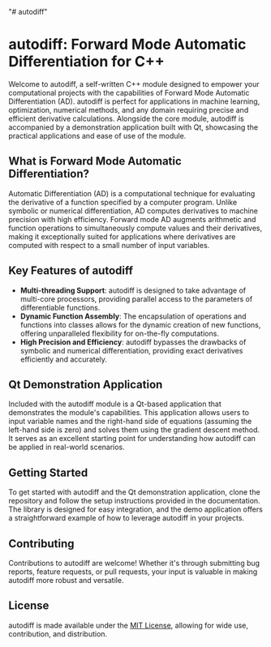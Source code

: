"# autodiff" 
# autodiff: Forward Mode Automatic Differentiation for C++

Welcome to autodiff, a self-written С++ module designed to empower your computational projects with the capabilities of Forward Mode Automatic Differentiation (AD). autodiff is perfect for applications in machine learning, optimization, numerical methods, and any domain requiring precise and efficient derivative calculations. Alongside the core module, autodiff is accompanied by a demonstration application built with Qt, showcasing the practical applications and ease of use of the module.

## What is Forward Mode Automatic Differentiation?

Automatic Differentiation (AD) is a computational technique for evaluating the derivative of a function specified by a computer program. Unlike symbolic or numerical differentiation, AD computes derivatives to machine precision with high efficiency. Forward mode AD augments arithmetic and function operations to simultaneously compute values and their derivatives, making it exceptionally suited for applications where derivatives are computed with respect to a small number of input variables.

## Key Features of autodiff

- **Multi-threading Support**: autodiff is designed to take advantage of multi-core processors, providing parallel access to the parameters of differentiable functions.
- **Dynamic Function Assembly**: The encapsulation of operations and functions into classes allows for the dynamic creation of new functions, offering unparalleled flexibility for on-the-fly computations.
- **High Precision and Efficiency**: autodiff bypasses the drawbacks of symbolic and numerical differentiation, providing exact derivatives efficiently and accurately.

## Qt Demonstration Application

Included with the autodiff module is a Qt-based application that demonstrates the module's capabilities. This application allows users to input variable names and the right-hand side of equations (assuming the left-hand side is zero) and solves them using the gradient descent method. It serves as an excellent starting point for understanding how autodiff can be applied in real-world scenarios.

## Getting Started

To get started with autodiff and the Qt demonstration application, clone the repository and follow the setup instructions provided in the documentation. The library is designed for easy integration, and the demo application offers a straightforward example of how to leverage autodiff in your projects.

## Contributing

Contributions to autodiff are welcome! Whether it's through submitting bug reports, feature requests, or pull requests, your input is valuable in making autodiff more robust and versatile.

## License

autodiff is made available under the [MIT License](LICENSE), allowing for wide use, contribution, and distribution.
